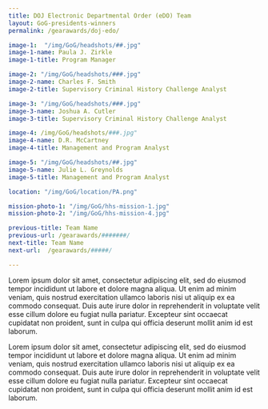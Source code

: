 ```yaml
---
title: DOJ Electronic Departmental Order (eDO) Team
layout: GoG-presidents-winners
permalink: /gearawards/doj-edo/

image-1:  "/img/GoG/headshots/##.jpg"
image-1-name: Paula J. Zirkle
image-1-title: Program Manager

image-2: "/img/GoG/headshots/###.jpg"
image-2-name: Charles F. Smith
image-2-title: Supervisory Criminal History Challenge Analyst

image-3: "/img/GoG/headshots/###.jpg"
image-3-name: Joshua A. Cutler
image-3-title: Supervisory Criminal History Challenge Analyst

image-4: /img/GoG/headshots/###.jpg"
image-4-name: D.R. McCartney
image-4-title: Management and Program Analyst

image-5: "/img/GoG/headshots/##.jpg"
image-5-name: Julie L. Greynolds    
image-5-title: Management and Program Analyst

location: "/img/GoG/location/PA.png"

mission-photo-1: "/img/GoG/hhs-mission-1.jpg"
mission-photo-2: "/img/GoG/hhs-mission-4.jpg"

previous-title: Team Name
previous-url: /gearawards/#######/
next-title: Team Name
next-url:  /gearawards/#####/

---
```

Lorem ipsum dolor sit amet, consectetur adipiscing elit, sed do eiusmod tempor incididunt ut labore et dolore magna aliqua. Ut enim ad minim veniam, quis nostrud exercitation ullamco laboris nisi ut aliquip ex ea commodo consequat. Duis aute irure dolor in reprehenderit in voluptate velit esse cillum dolore eu fugiat nulla pariatur. Excepteur sint occaecat cupidatat non proident, sunt in culpa qui officia deserunt mollit anim id est laborum.

Lorem ipsum dolor sit amet, consectetur adipiscing elit, sed do eiusmod tempor incididunt ut labore et dolore magna aliqua. Ut enim ad minim veniam, quis nostrud exercitation ullamco laboris nisi ut aliquip ex ea commodo consequat. Duis aute irure dolor in reprehenderit in voluptate velit esse cillum dolore eu fugiat nulla pariatur. Excepteur sint occaecat cupidatat non proident, sunt in culpa qui officia deserunt mollit anim id est laborum.

